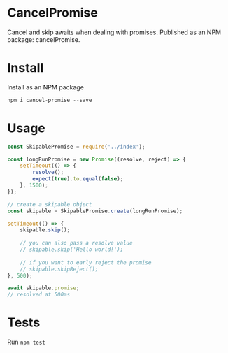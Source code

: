 # CancelPromise
Cancel and skip awaits when dealing with promises.
Published as an NPM package: cancelPromise.

# Install
Install as an NPM package
```javascript
npm i cancel-promise --save
```

# Usage
```javascript
const SkipablePromise = require('../index');

const longRunPromise = new Promise((resolve, reject) => {
	setTimeout(() => {
		resolve();
		expect(true).to.equal(false);
	}, 1500);
});

// create a skipable object
const skipable = SkipablePromise.create(longRunPromise);

setTimeout(() => {
    skipable.skip();
    
    // you can also pass a resolve value
    // skipable.skip('Hello world!');
    
    // if you want to early reject the promise
    // skipable.skipReject();
}, 500);

await skipable.promise;
// resolved at 500ms
```

# Tests
Run `npm test`